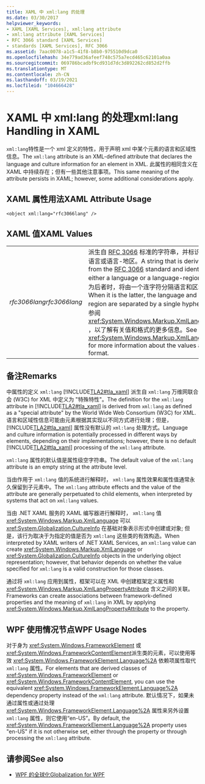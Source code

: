 ```yaml
---
title: XAML 中 xml:lang 的处理
ms.date: 03/30/2017
helpviewer_keywords:
- XAML [XAML Services], xml:lang attribute
- xml:lang attribute [XAML Services]
- RFC 3066 standard [XAML Services]
- standards [XAML Services], RFC 3066
ms.assetid: 7aac0078-a1c5-41f8-b8b0-975510d9dca0
ms.openlocfilehash: 34e779ad36afeef748c575a7ecd465c62101a0aa
ms.sourcegitcommit: 069786bcadbf9cd931d7dc3d892262cd852d2ffb
ms.translationtype: MT
ms.contentlocale: zh-CN
ms.lasthandoff: 03/19/2021
ms.locfileid: "104666428"
---
```

# <a name="xmllang-handling-in-xaml"></a><span data-ttu-id="0a35b-102">XAML 中 xml:lang 的处理</span><span class="sxs-lookup"><span data-stu-id="0a35b-102">xml:lang Handling in XAML</span></span>

<span data-ttu-id="0a35b-103">`xml:lang`特性是一个 xml 定义的特性，用于声明 xml 中某个元素的语言和区域性信息。</span><span class="sxs-lookup"><span data-stu-id="0a35b-103">The `xml:lang` attribute is an XML-defined attribute that declares the language and culture information for an element in XML.</span></span> <span data-ttu-id="0a35b-104">此属性的相同含义在 XAML 中持续存在；但有一些其他注意事项。</span><span class="sxs-lookup"><span data-stu-id="0a35b-104">This same meaning of the attribute persists in XAML; however, some additional considerations apply.</span></span>

## <a name="xaml-attribute-usage"></a><span data-ttu-id="0a35b-105">XAML 属性用法</span><span class="sxs-lookup"><span data-stu-id="0a35b-105">XAML Attribute Usage</span></span>

```xaml
<object xml:lang="rfc3066lang" />
```

## <a name="xaml-values"></a><span data-ttu-id="0a35b-106">XAML 值</span><span class="sxs-lookup"><span data-stu-id="0a35b-106">XAML Values</span></span>

|||
|-|-|
|<span data-ttu-id="0a35b-107">*rfc3066lang*</span><span class="sxs-lookup"><span data-stu-id="0a35b-107">*rfc3066lang*</span></span>|<span data-ttu-id="0a35b-108">派生自 [RFC 3066](https://www.ietf.org/rfc/rfc3066.txt) 标准的字符串，并标识一种语言或语言-地区。</span><span class="sxs-lookup"><span data-stu-id="0a35b-108">A string that is derived from the [RFC 3066](https://www.ietf.org/rfc/rfc3066.txt) standard and identifies either a language or a language-region.</span></span> <span data-ttu-id="0a35b-109">当为后者时，将由一个连字符分隔语言和区域。</span><span class="sxs-lookup"><span data-stu-id="0a35b-109">When it is the latter, the language and region are separated by a single hyphen.</span></span> <span data-ttu-id="0a35b-110">请参阅 <xref:System.Windows.Markup.XmlLanguage> ，以了解有关值和格式的更多信息。</span><span class="sxs-lookup"><span data-stu-id="0a35b-110">See <xref:System.Windows.Markup.XmlLanguage> for more information about the values and format.</span></span>|

## <a name="remarks"></a><span data-ttu-id="0a35b-111">备注</span><span class="sxs-lookup"><span data-stu-id="0a35b-111">Remarks</span></span>

<span data-ttu-id="0a35b-112">中属性的定义 `xml:lang` [!INCLUDE[TLA2#tla_xaml](../includes/tla2sharptla-xaml-md.md)] 派生自 `xml:lang` 万维网联合会 (W3C) for XML 中定义为 "特殊特性"。</span><span class="sxs-lookup"><span data-stu-id="0a35b-112">The definition for the `xml:lang` attribute in [!INCLUDE[TLA2#tla_xaml](../includes/tla2sharptla-xaml-md.md)] is derived from `xml:lang` as defined as a "special attribute" by the World Wide Web Consortium (W3C) for XML.</span></span> <span data-ttu-id="0a35b-113">语言和区域性信息可能由元素根据其实现以不同方式进行处理；但是， [!INCLUDE[TLA2#tla_xaml](../includes/tla2sharptla-xaml-md.md)] 属性没有默认的 `xml:lang` 处理方式。</span><span class="sxs-lookup"><span data-stu-id="0a35b-113">Language and culture information is potentially processed in different ways by elements, depending on their implementations; however, there is no default [!INCLUDE[TLA2#tla_xaml](../includes/tla2sharptla-xaml-md.md)] processing of the `xml:lang` attribute.</span></span>

<span data-ttu-id="0a35b-114">`xml:lang` 属性的默认值是属性级空字符串。</span><span class="sxs-lookup"><span data-stu-id="0a35b-114">The default value of the `xml:lang` attribute is an empty string at the attribute level.</span></span>

<span data-ttu-id="0a35b-115">当由作用于 `xml:lang` 值的系统进行解释时， `xml:lang` 属性效果和属性值通常永久保留到子元素中。</span><span class="sxs-lookup"><span data-stu-id="0a35b-115">The `xml:lang` attribute effects and the value of the attribute are generally perpetuated to child elements, when interpreted by systems that act on `xml:lang` values.</span></span>

<span data-ttu-id="0a35b-116">当由 .NET XAML 服务的 XAML 编写器进行解释时， `xml:lang` 值 <xref:System.Windows.Markup.XmlLanguage> 可以 <xref:System.Globalization.CultureInfo> 在基础对象表示形式中创建或对象; 但是，该行为取决于为指定的值是否为 `xml:lang` 这些类的有效构造。</span><span class="sxs-lookup"><span data-stu-id="0a35b-116">When interpreted by XAML writers of .NET XAML Services, an `xml:lang` value can create <xref:System.Windows.Markup.XmlLanguage> or <xref:System.Globalization.CultureInfo> objects in the underlying object representation; however, that behavior depends on whether the value specified for `xml:lang` is a valid construction for those classes.</span></span>

<span data-ttu-id="0a35b-117">通过将 `xml:lang` 应用到属性，框架可以在 XML 中创建框架定义属性和 <xref:System.Windows.Markup.XmlLangPropertyAttribute> 含义之间的关联。</span><span class="sxs-lookup"><span data-stu-id="0a35b-117">Frameworks can create associations between framework-defined properties and the meaning of `xml:lang` in XML by applying <xref:System.Windows.Markup.XmlLangPropertyAttribute> to the property.</span></span>

## <a name="wpf-usage-nodes"></a><span data-ttu-id="0a35b-118">WPF 使用情况节点</span><span class="sxs-lookup"><span data-stu-id="0a35b-118">WPF Usage Nodes</span></span>

<span data-ttu-id="0a35b-119">对于身为 <xref:System.Windows.FrameworkElement> 或 <xref:System.Windows.FrameworkContentElement>派生类的元素，可以使用等效 <xref:System.Windows.FrameworkElement.Language%2A> 依赖项属性取代 `xml:lang` 属性。</span><span class="sxs-lookup"><span data-stu-id="0a35b-119">For elements that are derived classes of <xref:System.Windows.FrameworkElement> or <xref:System.Windows.FrameworkContentElement>, you can use the equivalent <xref:System.Windows.FrameworkElement.Language%2A> dependency property instead of the `xml:lang` attribute.</span></span> <span data-ttu-id="0a35b-120">默认情况下，如果未通过属性或通过处理 <xref:System.Windows.FrameworkElement.Language%2A> 属性来另外设置 `xml:lang` 属性，则它使用“en-US”。</span><span class="sxs-lookup"><span data-stu-id="0a35b-120">By default, the <xref:System.Windows.FrameworkElement.Language%2A> property uses "en-US" if it is not otherwise set, either through the property or through processing the `xml:lang` attribute.</span></span>

## <a name="see-also"></a><span data-ttu-id="0a35b-121">请参阅</span><span class="sxs-lookup"><span data-stu-id="0a35b-121">See also</span></span>

- [<span data-ttu-id="0a35b-122">WPF 的全球化</span><span class="sxs-lookup"><span data-stu-id="0a35b-122">Globalization for WPF</span></span>](../framework/wpf/advanced/globalization-for-wpf.md)

